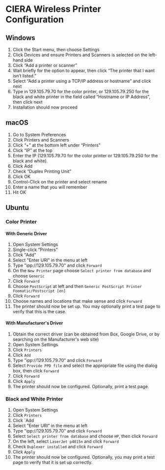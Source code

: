 # CIERA Wireless Printer Configuration
## Windows
1. Click the Start menu, then choose Settings
2. Click Devices and ensure Printers and Scanners is selected on the left-hand side
3. Click “Add a printer or scanner”
4. Wait briefly for the option to appear, then click “The printer that I want isn’t listed.”
5. Select “Add a printer using a TCP/IP address or hostname” and click next
6. Type in 129.105.79.70 for the color printer, or 129.105.79.250 for the black and white printer in the field called “Hostname or IP Address”, then click next
7. Installation should now proceed

## macOS
1. Go to System Preferences
2. Click Printers and Scanners
3. Click “+” at the bottom left under “Printers”
4. Click “IP” at the top
5. Enter the IP (129.105.79.70 for the color printer or 129.105.79.250 for the black and white).
6. Click Add
7. Check “Duplex Printing Unit”
8. Click OK
9. Control-Click on the printer and select rename
10. Enter a name that you will remember
11. Hit OK

## Ubuntu
### Color Printer
#### With Generic Driver
 1. Open System Settings
 2. Single-click "Printers"
 3. Click "Add"
 4. Select "Enter URI" in the menu at left
 5. Type "ipp://129.105.79.70" and click `Forward`
 6. On the `New Printer` page choose `Select printer from database` and choose `Generic`
 7. Click `Forward`
 8. Choose `PostScript` at left and then `Generic PostScript Printer Foomatic/Postscript [en]`
 9. Click `Forward`
 10. Choose names and locations that make sense and click `Forward`
 11. The printer should now be set up. You may optionally print a test page to verify that this is the case.

#### With Manufacturer's Driver
 1. Obtain the correct driver (can be obtained from Box, Google Drive, or by searching on the Manufacturer's web site)
 2. Open System Settings
 3. Click `Printers`
 4. Click `Add`
 5. Type "ipp://129.105.79.70" and click `Forward`
 6. Select `Provide PPD file` and select the appropriate file using the dialog box, then click `Forward`
 7. Click `Forward`
 8. Click `Apply`
 9. The printer should now be configured. Optionally, print a test page.

### Black and White Printer
 1. Open System Settings
 2. Click `Printers`
 3. Click `Add
 4. Select "Enter URI" in the menu at left
 5. Type "ipp://129.105.79.70" and click `Forward`
 6. Select `Select printer from database` and choose `HP`, then click `Forward`
 7. On the left, select `LaserJet p4015n` and click `Forward`
 8. Check `Duplexer installed` and click `Forward`
 9. Click `Apply`
 10. The printer should now be configured. Optionally, you may print a test page to verify that it is set up correctly.
